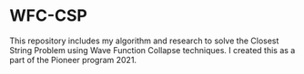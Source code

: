 # WFC-CSP


This repository includes my algorithm and research to solve the Closest String Problem using Wave Function Collapse techniques. I created this as a part of the Pioneer program 2021.
